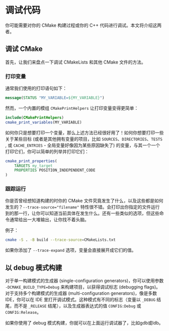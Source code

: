 # 调试代码

你可能需要对你的 CMake 构建过程或你的 C++ 代码进行调试。本文将介绍这两者。

## 调试 CMake

首先，让我们来盘点一下调试 CMakeLists 和其他 CMake 文件的方法。

### 打印变量

通常我们使用的打印语句如下：

```cmake
message(STATUS "MY_VARIABLE=${MY_VARIABLE}")
```

然而，一个内置的模组 `CMakePrintHelpers` 让打印变量变得更简单：

```cmake
include(CMakePrintHelpers)
cmake_print_variables(MY_VARIABLE)
```

如何你只是想要打印一个变量，那么上述方法已经很好用了！如何你想要打印一些关于某些目标 (或者是其他拥有变量的项目，比如 `SOURCES`、`DIRECTORIES`、`TESTS` , 或 `CACHE_ENTRIES` - 全局变量好像因为某些原因缺失了) 的变量，与其一个一个打印它们，你可以简单的列举并打印它们：

```cmake
cmake_print_properties(
    TARGETS my_target
    PROPERTIES POSITION_INDEPENDENT_CODE
)
```


### 跟踪运行

你是否曾经想知道构建的时你的 CMake 文件究竟发生了什么，以及这些都是如何发生的？`--trace-source="filename"` 特性很不错。会打印出你指定的文件运行到的那一行，让你可以知道当前具体在发生什么。还有一些类似的选项，但这些命令通常给出一大堆输出，让你找不着头脑。

例子：

```bash
cmake -S . -B build --trace-source=CMakeLists.txt
```

如果你添加了 `--trace-expand` 选项，变量会直接展开成它们的值。


## 以 debug 模式构建

对于单一构建模式的生成器 (single-configuration generators)，你可以使用参数 `-DCMAKE_BUILD_TYPE=Debug` 来构建项目，以获得调试标志 (debugging flags)。对于支持多个构建模式的生成器 (multi-configuration generators)，像是多数IDE，你可以在 IDE 里打开调试模式。这种模式有不同的标志（变量以 `_DEBUG` 结尾，而不是 `_RELEASE` 结尾），以及生成器表达式的值 `CONFIG:Debug` 或 `CONFIG:Release`。

如果你使用了 debug 模式构建，你就可以在上面运行调试器了，比如gdb或ldb。
